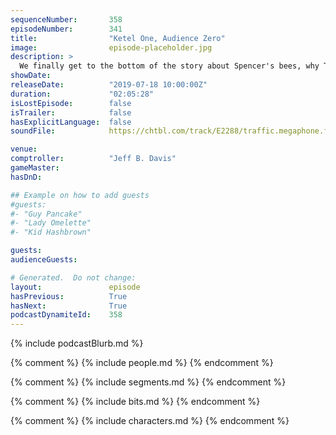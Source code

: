```yaml
---
sequenceNumber:       358
episodeNumber:        341
title:                "Ketel One, Audience Zero"
image:                episode-placeholder.jpg
description: >
  We finally get to the bottom of the story about Spencer's bees, why The Golden Girls owned mink, what a Jeff Golem would look like, Rob Schrab, and bagels. Featuring Dan Harmon, Rob Schrab, Spencer Crittenden and Jeff Bryan Davis.
showDate:             
releaseDate:          "2019-07-18 10:00:00Z"
duration:             "02:05:28"
isLostEpisode:        false
isTrailer:            false
hasExplicitLanguage:  false
soundFile:            https://chtbl.com/track/E2288/traffic.megaphone.fm/STA1737266482.mp3

venue:                
comptroller:          "Jeff B. Davis"
gameMaster:           
hasDnD:               

## Example on how to add guests
#guests:
#- "Guy Pancake"
#- "Lady Omelette"
#- "Kid Hashbrown"

guests:
audienceGuests:

# Generated.  Do not change:
layout:               episode
hasPrevious:          True
hasNext:              True
podcastDynamiteId:    358
---
```


{% include podcastBlurb.md %}

{% comment %}
{% include people.md %}
{% endcomment %}

{% comment %}
{% include segments.md %}
{% endcomment %}

{% comment %}
{% include bits.md %}
{% endcomment %}

{% comment %}
{% include characters.md %}
{% endcomment %}
